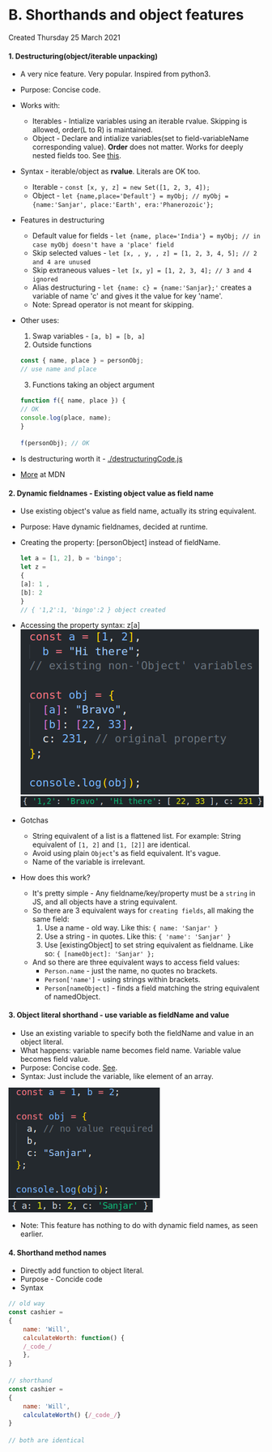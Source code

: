 # B. Shorthands and object features
Created Thursday 25 March 2021

#### 1. Destructuring(object/iterable unpacking)
- A very nice feature. Very popular. Inspired from python3.
- Purpose: Concise code.
- Works with:
  - Iterables - Intialize variables using an iterable rvalue. Skipping is allowed, order(L to R) is maintained.
  - Object - Declare and intialize variables(set to field-variableName corresponding value). **Order** does not matter. Works for deeply nested fields too. See [this](https://www.w3schools.com/react/tryit.asp?filename=tryreact_es6_destructuring_object2).
- Syntax - iterable/object as **rvalue**. Literals are OK too.
  - Iterable - `const [x, y, z] = new Set([1, 2, 3, 4]);`
  - Object - `let {name,place='Default'} = myObj; // myObj = {name:'Sanjar', place:'Earth', era:'Phanerozoic'};`
- Features in destructuring
  - Default value for fields - `let {name, place='India'} = myObj; // in case myObj doesn't have a 'place' field`
  - Skip selected values - `let [x, , y, , z] = [1, 2, 3, 4, 5]; // 2 and 4 are unused`
  - Skip extraneous values - `let [x, y] = [1, 2, 3, 4]; // 3 and 4 ignored`
  - Alias destructuring - `let {name: c} = {name:'Sanjar};'` creates a variable of name 'c' and gives it the value for key 'name'.
  - Note: Spread operator is not meant for skipping.
- Other uses:
  1.  Swap variables - `[a, b] = [b, a]`
  2.  Outside functions
	```js
	const { name, place } = personObj;
	// use name and place
	```
  3. Functions taking an object argument
	```js
	function f({ name, place }) {
	// OK
	console.log(place, name);
	}
	
	f(personObj); // OK
	```

- Is destructuring worth it - [./destructuringCode.js](destructuringCode.js)
- [More](https://developer.mozilla.org/en-US/docs/Web/JavaScript/Reference/Operators/Destructuring_assignment#Ignoring_some_returned_values) at MDN
#### 2. Dynamic fieldnames - Existing object value as field name

- Use existing object's value as field name, actually its string equivalent.
- Purpose: Have dynamic fieldnames, decided at runtime.
- Creating the property: \[personObject] instead of fieldName.
	```js
	let a = [1, 2], b = 'bingo';
	let z =
	{
	[a]: 1 ,
	[b]: 2
	}
	// { '1,2':1, 'bingo':2 } object created
	```
- Accessing the property syntax: z\[a]
	![](../../../../assets/B_Shorthands_and_object_features-image-1-66d11922.png)
	![](../../../../assets/B_Shorthands_and_object_features-image-2-66d11922.png)

- Gotchas
  - String equivalent of a list is a flattened list. For example: String equivalent of `[1, 2]` and `[1, [2]]` are identical.
  - Avoid using plain `Object`'s as field equivalent. It's vague.
  - Name of the variable is irrelevant.
- How does this work?
  - It's pretty simple - Any fieldname/key/property must be a `string` in JS, and all objects have a string equivalent.
  - So there are 3 equivalent ways for `creating fields`, all making the same field:
    1. Use a name - old way. Like this: `{ name: 'Sanjar' }`
    2. Use a string - in quotes. Like this: `{ 'name': 'Sanjar' }`
    3. Use \[existingObject] to set string equivalent as fieldname. Like so: `{ [nameObject]: 'Sanjar' };`
  - And so there are three equivalent ways to access field values:
    - `Person.name` - just the name, no quotes no brackets.
    - `Person['name']` - using strings within brackets.
    - `Person[nameObject]` - finds a field matching the string equivalent of namedObject.

#### 3. Object literal shorthand - use variable as fieldName and value
- Use an existing variable to specify both the fieldName and value in an object literal.
- What happens: variable name becomes field name. Variable value becomes field value.
- Purpose: Concise code. [See](https://www.youtube.com/watch?v=HF0PN1vHsSY).
- Syntax: Just include the variable, like element of an array.

![](../../../../assets/B_Shorthands_and_object_features-image-3-66d11922.png)
![](../../../../assets/B_Shorthands_and_object_features-image-4-66d11922.png)

- Note: This feature has nothing to do with dynamic field names, as seen earlier.

#### 4. Shorthand method names
- Directly add function to object literal.
- Purpose - Concide code
- Syntax

```js
// old way
const cashier = 
{
	name: 'Will',
	calculateWorth: function() {
	/_code_/
	},
}

// shorthand
const cashier = 
{
	name: 'Will',
	calculateWorth() {/_code_/}
}

// both are identical
```
